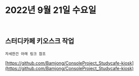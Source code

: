 # 2022년 9월 21일 수요일
<br>

## 스터디카페 키오스크 작업

    자세한건 아래 링크 참조
    
[https://github.com/Bamjong/ConsoleProject_Studycafe-kiosk](https://github.com/Bamjong/ConsoleProject_Studycafe-kiosk)